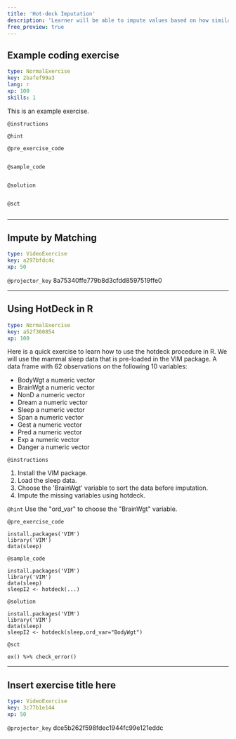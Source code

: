 ```yaml
---
title: 'Hot-deck Imputation'
description: 'Learner will be able to impute values based on how similar those values are to other values using R. '
free_preview: true
---
```


## Example coding exercise

```yaml
type: NormalExercise
key: 2bafef99a3
lang: r
xp: 100
skills: 1
```

This is an example exercise.

`@instructions`


`@hint`


`@pre_exercise_code`
```{r}

```

`@sample_code`
```{r}

```

`@solution`
```{r}

```

`@sct`
```{r}

```

---

## Impute by Matching

```yaml
type: VideoExercise
key: a297bfdc4c
xp: 50
```

`@projector_key`
8a75340ffe779b8d3cfdd8597519ffe0

---

## Using HotDeck in R

```yaml
type: NormalExercise
key: a52f360854
xp: 100
```

Here is a quick exercise to learn how to use the hotdeck procedure in R.  We will use the mammal sleep data that is pre-loaded in the VIM package.  A data frame with 62 observations on the following 10 variables:
- BodyWgt a numeric vector
- BrainWgt a numeric vector
- NonD a numeric vector
- Dream a numeric vector
- Sleep a numeric vector
- Span a numeric vector
- Gest a numeric vector
- Pred a numeric vector
- Exp a numeric vector
- Danger a numeric vector

`@instructions`
1. Install the VIM package. 
2. Load the sleep data.
3. Choose the 'BrainWgt' variable to sort the data before imputation.
4. Impute the missing variables using hotdeck.

`@hint`
Use the "ord_var" to choose the "BrainWgt" variable.

`@pre_exercise_code`
```{r}
install.packages('VIM')
library('VIM')
data(sleep)
```

`@sample_code`
```{r}
install.packages('VIM')
library('VIM')
data(sleep)
sleepI2 <- hotdeck(...)
```

`@solution`
```{r}
install.packages('VIM')
library('VIM')
data(sleep)
sleepI2 <- hotdeck(sleep,ord_var="BodyWgt")
```

`@sct`
```{r}
ex() %>% check_error()
```

---

## Insert exercise title here

```yaml
type: VideoExercise
key: 3c77b1e144
xp: 50
```

`@projector_key`
dce5b262f598fdec1944fc99e121eddc
